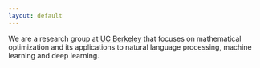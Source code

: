 ```yaml
---
layout: default
---
```


We are a research group at [UC Berkeley](http://berkeley.edu) that focuses on mathematical optimization and its applications to natural language processing, machine learning and deep learning.
